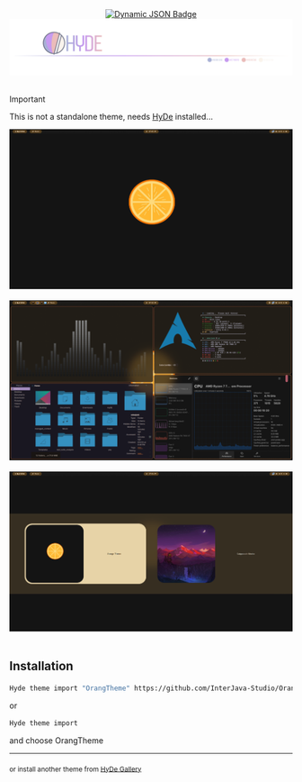 <div align = center>
    <a href="https://discord.gg/AYbJ9MJez7">
        <img alt="Dynamic JSON Badge" src="https://img.shields.io/badge/dynamic/json?url=https%3A%2F%2Fdiscordapp.com%2Fapi%2Finvites%2FmT5YqjaJFh%3Fwith_counts%3Dtrue&query=%24.approximate_member_count&suffix=%20members&style=for-the-badge&logo=discord&logoSize=auto&label=The%20HyDe%20Project&labelColor=ebbcba&color=c79bf0">    
    </a>
</div>
<div align = center><img src="https://raw.githubusercontent.com/prasanthrangan/hyprdots/main/Source/assets/hyde_banner.png"><br><br></div>

> [!IMPORTANT]
> This is not a standalone theme, needs [HyDe](https://github.com/prasanthrangan/hyprdots) installed...


<div align = center><img src="https://raw.githubusercontent.com/InterJava-Studio/OrangTheme/refs/heads/main/screenshots/s1.png"><br><br></div>
<div align = center><img src="https://raw.githubusercontent.com/InterJava-Studio/OrangTheme/refs/heads/main/screenshots/s2.png"><br><br></div>
<div align = center><img src="https://raw.githubusercontent.com/InterJava-Studio/OrangTheme/refs/heads/main/screenshots/s3.png"><br><br></div>

## Installation
```sh
Hyde theme import "OrangTheme" https://github.com/InterJava-Studio/OrangTheme
```
or 
```sh
Hyde theme import
```
and choose OrangTheme

---
<sub>or install another theme from [HyDe Gallery](https://github.com/kRHYME7/hyde-gallery)</sub>
